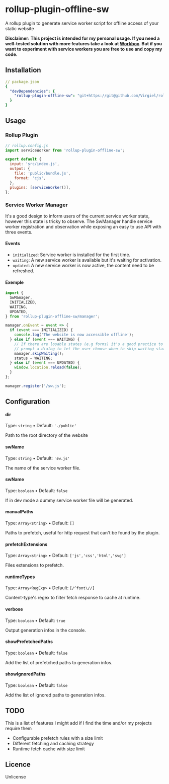 # rollup-plugin-offline-sw

A rollup plugin to generate service worker script for offline access of your
static website

**Disclaimer: This project is intended for my personal usage. If you need a
well-tested solution with more features take a look at
[Workbox](https://github.com/GoogleChrome/workbox). But if you want to
experiment with service workers you are free to use and copy my code.**

## Installation

```yaml
// package.json
{
  "devDependencies": {
    "rollup-plugin-offline-sw": "git+https://git@github.com/Virgiel/rollup-plugin-offline-sw.git#v0.2.0"
  }
}
```

## Usage

### Rollup Plugin

```js
// rollup.config.js
import serviceWorker from 'rollup-plugin-offline-sw';

export default {
  input: 'src/index.js',
  output: {
    file: 'public/bundle.js',
    format: 'cjs',
  },
  plugins: [serviceWorker()],
};
```

### Service Worker Manager

It's a good design to inform users of the current service worker state, however
this state is tricky to observe. The SwManager handle service worker
registration and observation while exposing an easy to use API with three
events.

#### Events

- `initialized`: Service worker is installed for the first time.
- `waiting`: A new service worker is available but it's waiting for activation.
- `updated`: A new service worker is now active, the content need to be
  refreshed.

#### Exemple

```js
import {
  SwManager,
  INITIALIZED,
  WAITING,
  UPDATED,
} from 'rollup-plugin-offline-sw/manager';

manager.onEvent = event => {
  if (event === INITIALIZED) {
    console.log('The website is now accessible offline');
  } else if (event === WAITING) {
    // If there are losable states (e.g forms) it's a good practice to
    // prompt a dialog to let the user choose when to skip waiting state
    manager.skipWaiting();
    status = WAITING;
  } else if (event === UPDATED) {
    window.location.reload(false);
  }
};

manager.register('/sw.js');
```

## Configuration

#### dir

Type: `string` • Default: `'./public'`

Path to the root directory of the website

#### swName

Type: `string` • Default: `'sw.js'`

The name of the service worker file.

#### swName

Type: `boolean` • Default: `false`

If in dev mode a dummy service worker file will be generated.

#### manualPaths

Type: `Array<string>` • Default: `[]`

Paths to prefetch, useful for http request that can't be found by the plugin.

#### prefetchExtensions

Type: `Array<string>` • Default: `['js','css','html','svg']`

Files extensions to prefetch.

#### runtimeTypes

Type: `Array<RegExp>` • Default: `[/^font\//]`

Content-type's regex to filter fetch response to cache at runtime.

#### verbose

Type: `boolean` • Default: `true`

Output generation infos in the console.

#### showPrefetchedPaths

Type: `boolean` • Default: `false`

Add the list of prefetched paths to generation infos.

#### showIgnoredPaths

Type: `boolean` • Default: `false`

Add the list of ignored paths to generation infos.

## TODO

This is a list of features I might add if I find the time and/or my projects
require them

- Configurable prefetch rules with a size limit
- Different fetching and caching strategy
- Runtime fetch cache with size limit

## Licence

Unlicense
